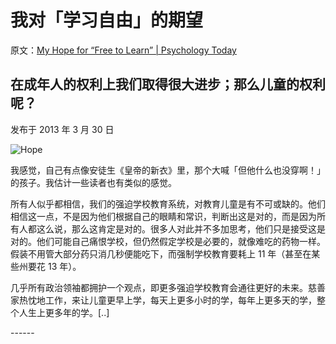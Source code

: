 # 我对「学习自由」的期望

原文：[My Hope for “Free to Learn” | Psychology Today](https://www.psychologytoday.com/us/blog/freedom-learn/201303/my-hope-free-learn)

## 在成年人的权利上我们取得很大进步；那么儿童的权利呢？

发布于 2013 年 3 月 30 日

![Hope](https://cdn.psychologytoday.com/sites/default/files/styles/article-inline-half/public/blogs/1194/2013/03/121536-119893.jpg?itok=rl6Y36g4)

我感觉，自己有点像安徒生《皇帝的新衣》里，那个大喊「但他什么也没穿啊！」的孩子。我估计一些读者也有类似的感觉。

所有人似乎都相信，我们的强迫学校教育系统，对教育儿童是有不可或缺的。他们相信这一点，不是因为他们根据自己的眼睛和常识，判断出这是对的，而是因为所有人都这么说，那么这肯定是对的。很多人对此并不多加思考，他们只是接受这是对的。他们可能自己痛恨学校，但仍然假定学校是必要的，就像难吃的药物一样。假装不用管大部分药只消几秒便能吃下，而强制学校教育要耗上 11 年（甚至在某些州要花 13 年）。

几乎所有政治领袖都拥护一个观点，即更多强迫学校教育会通往更好的未来。慈善家热忱地工作，来让儿童更早上学，每天上更多小时的学，每年上更多天的学，整个人生上更多年的学。[..]

\------